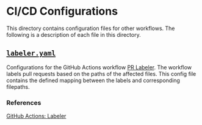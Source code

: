 # CI/CD Configurations
This directory contains configuration files for other workflows.
The following is a description of each file in this directory.

## [`labeler.yaml`](../../../../software/snippets/github/config/github_labeler.yaml)
Configurations for the GitHub Actions workflow [PR Labeler](../workflows/_pr_labeler.yaml).
The workflow labels pull requests based on the paths of the affected files.
This config file contains the defined mapping between the labels and corresponding filepaths.
### References
[GitHub Actions: Labeler](https://github.com/actions/labeler)
